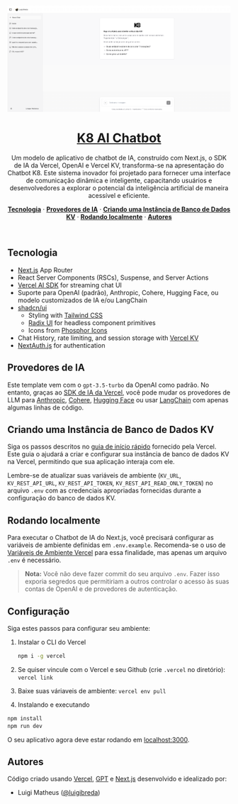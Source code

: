 <a href="https://k8-chat-ia.vercel.app/">
  <img alt="Next.js 14 and App Router-ready AI chatbot." src="https://github.com/luigibreda/K8Chat-IA/blob/main/public/print1.png">
  <h1 align="center">K8 AI Chatbot</h1>
</a>

<p align="center">
  Um modelo de aplicativo de chatbot de IA, construído com Next.js, o SDK de IA da Vercel, OpenAI e Vercel KV, transforma-se na apresentação do Chatbot K8. Este sistema inovador foi projetado para fornecer uma interface de comunicação dinâmica e inteligente, capacitando usuários e desenvolvedores a explorar o potencial da inteligência artificial de maneira acessível e eficiente.
</p>

<p align="center">
  <a href="#tecnologia"><strong>Tecnologia</strong></a> ·
  <a href="#provedor-de-ia"><strong>Provedores de IA</strong></a> ·
  <a href="#Criando-uma-Instância-de-Banco-de-Dados-KV"><strong>Criando uma Instância de Banco de Dados KV</strong></a> ·
  <a href="#rodando-localmente"><strong>Rodando localmente</strong></a> ·
  <a href="#autores"><strong>Autores</strong></a>
</p>
<br/>

## Tecnologia 

- [Next.js](https://nextjs.org) App Router
- React Server Components (RSCs), Suspense, and Server Actions
- [Vercel AI SDK](https://sdk.vercel.ai/docs) for streaming chat UI
- Suporte para OpenAI (padrão), Anthropic, Cohere, Hugging Face, ou modelo customizados de IA e/ou LangChain
- [shadcn/ui](https://ui.shadcn.com)
  - Styling with [Tailwind CSS](https://tailwindcss.com)
  - [Radix UI](https://radix-ui.com) for headless component primitives
  - Icons from [Phosphor Icons](https://phosphoricons.com)
- Chat History, rate limiting, and session storage with [Vercel KV](https://vercel.com/storage/kv)
- [NextAuth.js](https://github.com/nextauthjs/next-auth) for authentication

## Provedores de IA

Este template vem com o `gpt-3.5-turbo` da OpenAI como padrão. No entanto, graças ao [SDK de IA da Vercel](https://sdk.vercel.ai/docs), você pode mudar os provedores de LLM para [Anthropic](https://anthropic.com), [Cohere](https://cohere.com/), [Hugging Face](https://huggingface.co) ou usar [LangChain](https://js.langchain.com) com apenas algumas linhas de código.

## Criando uma Instância de Banco de Dados KV

Siga os passos descritos no [guia de início rápido](https://vercel.com/docs/storage/vercel-kv/quickstart#create-a-kv-database) fornecido pela Vercel. Este guia o ajudará a criar e configurar sua instância de banco de dados KV na Vercel, permitindo que sua aplicação interaja com ele.

Lembre-se de atualizar suas variáveis de ambiente (`KV_URL`, `KV_REST_API_URL`, `KV_REST_API_TOKEN`, `KV_REST_API_READ_ONLY_TOKEN`) no arquivo `.env` com as credenciais apropriadas fornecidas durante a configuração do banco de dados KV.


## Rodando localmente

Para executar o Chatbot de IA do Next.js, você precisará configurar as variáveis de ambiente definidas em `.env.example`. Recomenda-se o uso de [Variáveis de Ambiente Vercel](https://vercel.com/docs/projects/environment-variables) para essa finalidade, mas apenas um arquivo `.env` é necessário.

> **Nota:** Você não deve fazer commit do seu arquivo `.env`. Fazer isso exporia segredos que permitiriam a outros controlar o acesso às suas contas de OpenAI e de provedores de autenticação.

## Configuração

Siga estes passos para configurar seu ambiente:

1. Instalar o CLI do Vercel

   ```bash
   npm i -g vercel
   ```

2. Se quiser vincule com o Vercel e seu Github   (crie `.vercel` no diretório): `vercel link`
3. Baixe suas váriaveis de ambiente: `vercel env pull`
4. Instalando e executando

```bash
npm install
npm run dev
```

O seu aplicativo agora deve estar rodando em [localhost:3000](http://localhost:3000/).

## Autores

Código criado usando [Vercel](https://vercel.com), [GPT](https://chat.openai.com/) e [Next.js](https://nextjs.org) desenvolvido e idealizado por:

- Luigi Matheus ([@luigibreda](https://github.com/luigibreda/)) 
